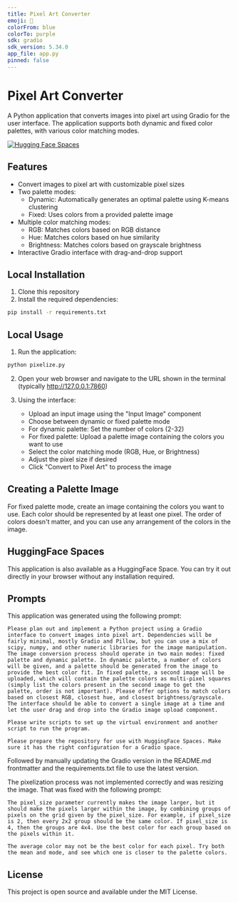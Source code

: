 ```yaml
---
title: Pixel Art Converter
emoji: 🎨
colorFrom: blue
colorTo: purple
sdk: gradio
sdk_version: 5.34.0
app_file: app.py
pinned: false
---
```


# Pixel Art Converter

A Python application that converts images into pixel art using Gradio for the user interface. The application supports both dynamic and fixed color palettes, with various color matching modes.

[![Hugging Face Spaces](https://img.shields.io/badge/🤗%20Hugging%20Face-Spaces-blue)](https://huggingface.co/spaces)

## Features

- Convert images to pixel art with customizable pixel sizes
- Two palette modes:
  - Dynamic: Automatically generates an optimal palette using K-means clustering
  - Fixed: Uses colors from a provided palette image
- Multiple color matching modes:
  - RGB: Matches colors based on RGB distance
  - Hue: Matches colors based on hue similarity
  - Brightness: Matches colors based on grayscale brightness
- Interactive Gradio interface with drag-and-drop support

## Local Installation

1. Clone this repository
2. Install the required dependencies:
```bash
pip install -r requirements.txt
```

## Local Usage

1. Run the application:
```bash
python pixelize.py
```

2. Open your web browser and navigate to the URL shown in the terminal (typically http://127.0.0.1:7860)

3. Using the interface:
   - Upload an input image using the "Input Image" component
   - Choose between dynamic or fixed palette mode
   - For dynamic palette: Set the number of colors (2-32)
   - For fixed palette: Upload a palette image containing the colors you want to use
   - Select the color matching mode (RGB, Hue, or Brightness)
   - Adjust the pixel size if desired
   - Click "Convert to Pixel Art" to process the image

## Creating a Palette Image

For fixed palette mode, create an image containing the colors you want to use. Each color should be represented by at least one pixel. The order of colors doesn't matter, and you can use any arrangement of the colors in the image.

## HuggingFace Spaces

This application is also available as a HuggingFace Space. You can try it out directly in your browser without any installation required.

## Prompts

This application was generated using the following prompt:

```none
Please plan out and implement a Python project using a Gradio interface to convert images into pixel art. Dependencies will be fairly minimal, mostly Gradio and Pillow, but you can use a mix of scipy, numpy, and other numeric libraries for the image manipulation. The image conversion process should operate in two main modes: fixed palette and dynamic palette. In dynamic palette, a number of colors will be given, and a palette should be generated from the image to provide the best color fit. In fixed palette, a second image will be uploaded, which will contain the palette colors as multi-pixel squares (simply list the colors present in the second image to get the palette, order is not important). Please offer options to match colors based on closest RGB, closest hue, and closest brightness/grayscale. The interface should be able to convert a single image at a time and let the user drag and drop into the Gradio image upload component.
```

```none
Please write scripts to set up the virtual environment and another script to run the program.
```

```none
Please prepare the repository for use with HuggingFace Spaces. Make sure it has the right configuration for a Gradio space.
```

Followed by manually updating the Gradio version in the README.md frontmatter and the requirements.txt file to use the latest version.

The pixelization process was not implemented correctly and was resizing the image. That was fixed with the following prompt:

```none
The pixel_size parameter currently makes the image larger, but it should make the pixels larger within the image, by combining groups of pixels on the grid given by the pixel_size. For example, if pixel_size is 2, then every 2x2 group should be the same color. If pixel_size is 4, then the groups are 4x4. Use the best color for each group based on the pixels within it.
```

```none
The average color may not be the best color for each pixel. Try both the mean and mode, and see which one is closer to the palette colors.
```

## License

This project is open source and available under the MIT License.